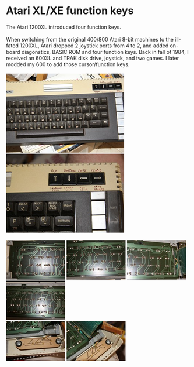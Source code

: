 # Atari XL/XE function keys
The Atari 1200XL introduced four function keys. <BR/><BR/>
When switching from the original 400/800 Atari 8-bit machines to the ill-fated 1200XL, Atari dropped 2 joystick ports from 4 to 2, and added on-board diagonstics, BASIC ROM and four function keys. Back in fall of 1984, I received an 600XL and TRAK disk drive, joystick, and two games. I later modded my 600 to add those cursor/function keys.  
<BR/>
[![B](pic/TNx2/IMG_2027.JPG)](pic/IMG_2027.JPG) 
[![A](pic/TNx2/IMG_2026.JPG)](pic/IMG_2026.JPG) <BR/>
<BR/>
[![1](pic/TN/IMG_2023.JPG)](pic/TN/IMG_2023.JPG) 
[![2](pic/TN/IMG_2022.JPG)](pic/TN/IMG_2022.JPG) 
[![3](pic/TN/IMG_2021.JPG)](pic/TN/IMG_2021.JPG) 
[![4](pic/TN/IMG_2028.JPG)](pic/TN/IMG_2028.JPG) <BR/>
[![5](pic/TN/IMG_2024.JPG)](pic/TN/IMG_2024.JPG)
[![6](pic/TN/IMG_2025.JPG)](pic/TN/IMG_2025.JPG) <BR/>
<BR/>
